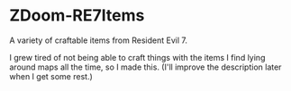 # ZDoom-RE7Items
A variety of craftable items from Resident Evil 7.

I grew tired of not being able to craft things with the items I find lying around maps all the time, so I made this. (I'll improve the description later when I get some rest.)
